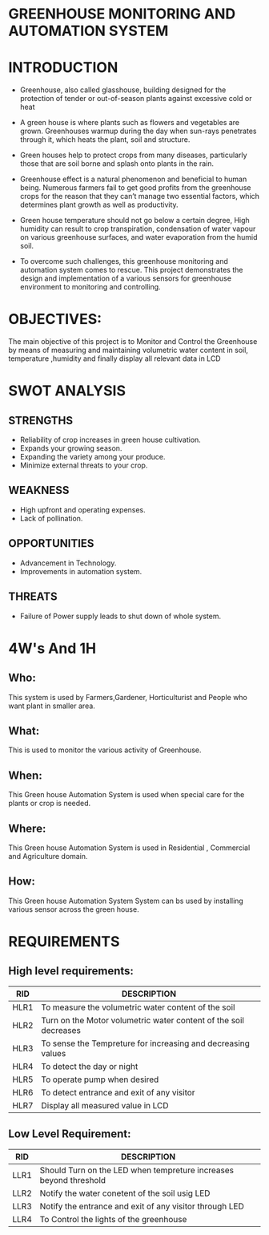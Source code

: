 # **GREENHOUSE MONITORING AND AUTOMATION SYSTEM**

# INTRODUCTION

* Greenhouse, also called glasshouse, building designed for the protection of tender or out-of-season plants against excessive cold or heat

* A green house is where plants such as flowers and vegetables are grown. Greenhouses warmup during the day when sun-rays penetrates through it, which heats the plant, soil and structure.

* Green houses help to protect crops from many diseases, particularly those that are soil borne and splash onto plants in the rain. 

* Greenhouse effect is a natural phenomenon and beneficial to human being. Numerous farmers fail to get good profits from the greenhouse crops for the reason that they can’t manage two essential factors, which determines plant growth as well as productivity.

* Green house temperature should not go below a certain degree, High humidity can result to crop transpiration, condensation of water vapour on various greenhouse surfaces, and water evaporation from the humid soil.

* To overcome such challenges, this greenhouse monitoring and automation system comes to rescue. This project demonstrates the design and implementation of a various sensors for greenhouse environment to monitoring and controlling.

# OBJECTIVES:

 The main objective of this project is to Monitor and Control the Greenhouse by means of measuring and maintaining volumetric water content in soil, temperature ,humidity and finally display all relevant data in LCD 

# SWOT ANALYSIS

## STRENGTHS

* Reliability of crop increases in green house cultivation.
* Expands your growing season.
* Expanding the variety among your produce.
* Minimize external threats to your crop.

## WEAKNESS

* High upfront and operating expenses.
* Lack of pollination.

## OPPORTUNITIES

* Advancement in Technology.
* Improvements in automation system.

## THREATS

* Failure of Power supply leads to shut down of whole system.

# 4W's And 1H

## Who:
This system is used by Farmers,Gardener, Horticulturist and People who want plant in smaller area.

## What:
This is used to monitor the various activity of Greenhouse.

## When:
This Green house Automation System is used when special care for the plants or crop is needed.

## Where:
This Green house Automation System is used in Residential , Commercial and Agriculture domain.

## How:
This Green house Automation System System can bs used by installing various sensor across the green house.

# REQUIREMENTS

## High level requirements:

|RID	|DESCRIPTION |
|---- |----|
|HLR1	|To measure the volumetric water content of the soil|
|HLR2	|Turn on the Motor volumetric water content of the soil decreases|
|HLR3	|To sense the Tempreture for increasing and decreasing values|
|HLR4	|To detect the day or night |
|HLR5 |To operate pump when desired|
|HLR6 |To detect entrance and exit of any visitor|
|HLR7 |Display all measured value in LCD |

## Low Level Requirement:

|RID	|DESCRIPTION |
|---- |----|
|LLR1	|Should Turn on the LED when tempreture increases beyond threshold |
|LLR2	|Notify the water conetent of the soil usig LED|
|LLR3 |Notify the entrance and exit of any visitor through LED|
|LLR4 |To Control the lights of the greenhouse|


